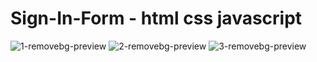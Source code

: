 # Sign-In-Form - html css javascript
![1-removebg-preview](https://user-images.githubusercontent.com/79289473/204927411-c4765fd8-7366-4399-ab79-17df34b2c381.png)
![2-removebg-preview](https://user-images.githubusercontent.com/79289473/204927418-221e8490-9e3f-48f2-9c05-60d2c6ce2079.png)
![3-removebg-preview](https://user-images.githubusercontent.com/79289473/204927423-3870e356-fc70-454e-a4e4-f9c66e54e6b1.png)
